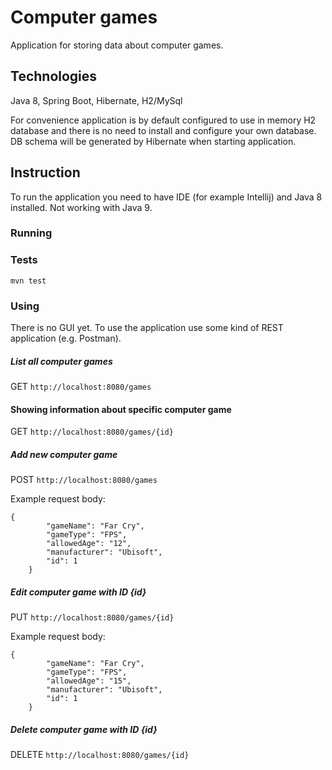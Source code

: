 # Computer games
Application for storing data about computer games.

## Technologies
Java 8, Spring Boot, Hibernate, H2/MySql

For convenience application is by default configured to use in memory H2 database and there is no need to install and configure your own database. DB schema will be generated by Hibernate when starting application.

## Instruction
To run the application you need to have IDE (for example Intellij) and Java 8 installed. Not working with Java 9.

### Running



### Tests
`mvn test`

### Using
There is no GUI yet. To use the application use some kind of REST application (e.g. Postman).

##### List all computer games
GET `http://localhost:8080/games`

#### Showing information about specific computer game
GET `http://localhost:8080/games/{id}`

##### Add new computer game
POST `http://localhost:8080/games`

Example request body:
```
{
        "gameName": "Far Cry",
        "gameType": "FPS",
        "allowedAge": "12",
        "manufacturer": "Ubisoft",
        "id": 1
    }
```


##### Edit computer game with ID {id}
PUT `http://localhost:8080/games/{id}`

Example request body:
```
{
        "gameName": "Far Cry",
        "gameType": "FPS",
        "allowedAge": "15",
        "manufacturer": "Ubisoft",
        "id": 1
    }
```

##### Delete computer game with ID {id}
DELETE `http://localhost:8080/games/{id}`
